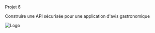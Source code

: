 Projet 6 

Construire une API sécurisée pour une application d'avis gastronomique

![Logo](https://user.oc-static.com/upload/2019/09/02/15674356878125_image2.png)